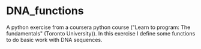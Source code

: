 # DNA_functions
A python exercise from a coursera python course ("Learn to program: The fundamentals" (Toronto University)). 
In this exercise I define some functions to do basic work with DNA sequences.
